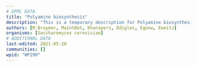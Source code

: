 ```yaml
---
# GPML DATA
title: "Polyamine biosynthesis"
description: "This is a temporary description for Polyamine biosynthesis"
authors: [M.Braymer, MaintBot, Khanspers, Ddigles, Egonw, Eweitz]
organisms: [Saccharomyces cerevisiae]
# ADDITIONAL DATA
last-edited: 2021-05-20
communities: []
wpid: "WP290"
---
```


